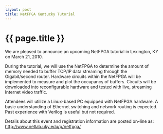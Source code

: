 ```yaml
---
layout: post
title: NetFPGA Kentucky Tutorial 
---
```


{{ page.title }}
================
We are pleased to announce an upcoming NetFPGA tutorial in Lexington, KY on March 21, 2010.

During the tutorial, we will use the NetFPGA to determine the amount of memory needed to buffer TCP/IP data streaming through the Gigabit/second router. Hardware circuits within the NetFPGA will be implemented to measure and plot the occupancy of buffers. Circuits will be downloaded into reconfigurable hardware and tested with live, streaming Internet video traffic.

Attendees will utilize a Linux-based PC equipped with NetFPGA hardware. A basic understanding of Ethernet switching and network routing is expected.  Past experience with Verilog is useful but not required. 

Details about this event and registration information are posted on-line as: 
http://www.netlab.uky.edu/p/netfpga/
